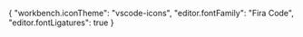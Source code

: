 {
    "workbench.iconTheme": "vscode-icons",
    "editor.fontFamily": "Fira Code",
    "editor.fontLigatures": true
}
